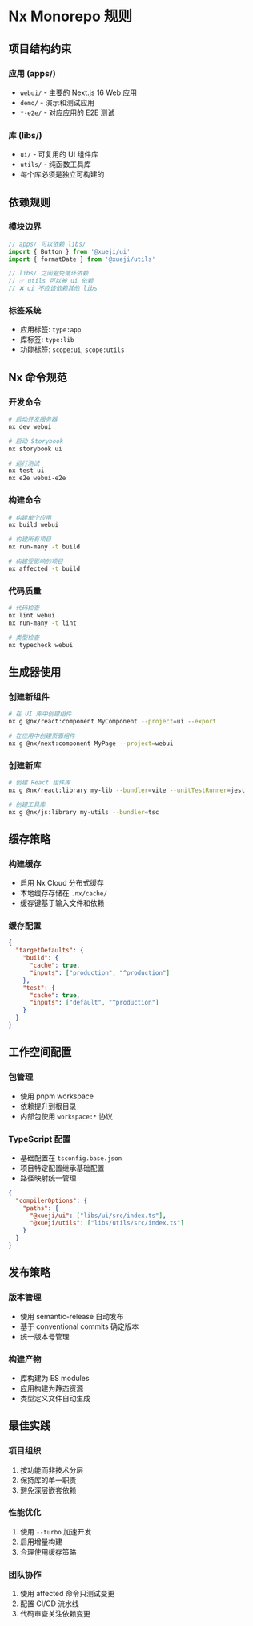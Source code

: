 # Nx Monorepo 规则

## 项目结构约束

### 应用 (apps/)

- `webui/` - 主要的 Next.js 16 Web 应用
- `demo/` - 演示和测试应用
- `*-e2e/` - 对应应用的 E2E 测试

### 库 (libs/)

- `ui/` - 可复用的 UI 组件库
- `utils/` - 纯函数工具库
- 每个库必须是独立可构建的

## 依赖规则

### 模块边界

```typescript
// apps/ 可以依赖 libs/
import { Button } from '@xueji/ui'
import { formatDate } from '@xueji/utils'

// libs/ 之间避免循环依赖
// ✅ utils 可以被 ui 依赖
// ❌ ui 不应该依赖其他 libs
```

### 标签系统

- 应用标签: `type:app`
- 库标签: `type:lib`
- 功能标签: `scope:ui`, `scope:utils`

## Nx 命令规范

### 开发命令

```bash
# 启动开发服务器
nx dev webui

# 启动 Storybook
nx storybook ui

# 运行测试
nx test ui
nx e2e webui-e2e
```

### 构建命令

```bash
# 构建单个应用
nx build webui

# 构建所有项目
nx run-many -t build

# 构建受影响的项目
nx affected -t build
```

### 代码质量

```bash
# 代码检查
nx lint webui
nx run-many -t lint

# 类型检查
nx typecheck webui
```

## 生成器使用

### 创建新组件

```bash
# 在 UI 库中创建组件
nx g @nx/react:component MyComponent --project=ui --export

# 在应用中创建页面组件
nx g @nx/next:component MyPage --project=webui
```

### 创建新库

```bash
# 创建 React 组件库
nx g @nx/react:library my-lib --bundler=vite --unitTestRunner=jest

# 创建工具库
nx g @nx/js:library my-utils --bundler=tsc
```

## 缓存策略

### 构建缓存

- 启用 Nx Cloud 分布式缓存
- 本地缓存存储在 `.nx/cache/`
- 缓存键基于输入文件和依赖

### 缓存配置

```json
{
  "targetDefaults": {
    "build": {
      "cache": true,
      "inputs": ["production", "^production"]
    },
    "test": {
      "cache": true,
      "inputs": ["default", "^production"]
    }
  }
}
```

## 工作空间配置

### 包管理

- 使用 pnpm workspace
- 依赖提升到根目录
- 内部包使用 `workspace:*` 协议

### TypeScript 配置

- 基础配置在 `tsconfig.base.json`
- 项目特定配置继承基础配置
- 路径映射统一管理

```json
{
  "compilerOptions": {
    "paths": {
      "@xueji/ui": ["libs/ui/src/index.ts"],
      "@xueji/utils": ["libs/utils/src/index.ts"]
    }
  }
}
```

## 发布策略

### 版本管理

- 使用 semantic-release 自动发布
- 基于 conventional commits 确定版本
- 统一版本号管理

### 构建产物

- 库构建为 ES modules
- 应用构建为静态资源
- 类型定义文件自动生成

## 最佳实践

### 项目组织

1. 按功能而非技术分层
2. 保持库的单一职责
3. 避免深层嵌套依赖

### 性能优化

1. 使用 `--turbo` 加速开发
2. 启用增量构建
3. 合理使用缓存策略

### 团队协作

1. 使用 affected 命令只测试变更
2. 配置 CI/CD 流水线
3. 代码审查关注依赖变更
